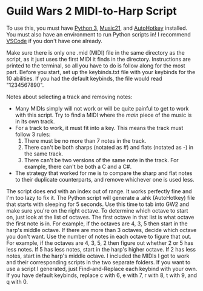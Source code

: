 # Guild Wars 2 MIDI-to-Harp Script

To use this, you must have [Python 3](https://www.python.org/), [Music21](https://web.mit.edu/music21/), and [AutoHotkey](https://www.autohotkey.com/) installed. You must also have an environment to run Python scripts in! I recommend [VSCode](https://code.visualstudio.com/) if you don't have one already.

Make sure there is only one .mid (MIDI) file in the same directory as the script, as it just uses the first MIDI it finds in the directory.  Instructions are printed to the terminal, so all you have to do is follow along for the most part. Before you start, set up the keybinds.txt file with your keybinds for the 10 abilities. If you had the default keybinds, the file would read "1234567890".

Notes about selecting a track and removing notes:
* Many MIDIs simply will not work or will be quite painful to get to work with this script. Try to find a MIDI where the *main* piece of the music is in its own track.
* For a track to work, it must fit into a key. This means the track must follow 3 rules:
    1. There must be no more than 7 notes in the track.
    2. There can't be both sharps (notated as #) and flats (notated as -) in the same track.
    3. There can't be two versions of the same note in the track. For example, there can't be both a C and a C#.
* The strategy that worked for me is to compare the sharp and flat notes to their duplicate counterparts, and remove whichever one is used less.

The script does end with an index out of range. It works perfectly fine and I'm too lazy to fix it. The Python script will generate a .ahk (AutoHotkey) file that starts with sleeping for 5 seconds. Use this time to tab into GW2 and make sure you're on the right octave. To determine which octave to start on, just look at the list of octaves. The first octave in that list is what octave the first note is in. For example, if the octaves are 4, 3, 5 then start in the harp's middle octave. If there are more than 3 octaves, decide which octave you don't want. Use the number of notes in each octave to figure that out. For example, if the octaves are 4, 3, 5, 2 then figure out whether 2 or 5 has less notes. If 5 has less notes, start in the harp's higher octave. If 2 has less notes, start in the harp's middle octave. I included the MIDIs I got to work and their corresponding scripts in the two separate folders. If you want to use a script I generated, just Find-and-Replace each keybind with your own. If you have default keybinds, replace c with 6, e with 7, r with 8, t with 9, and q with 0.